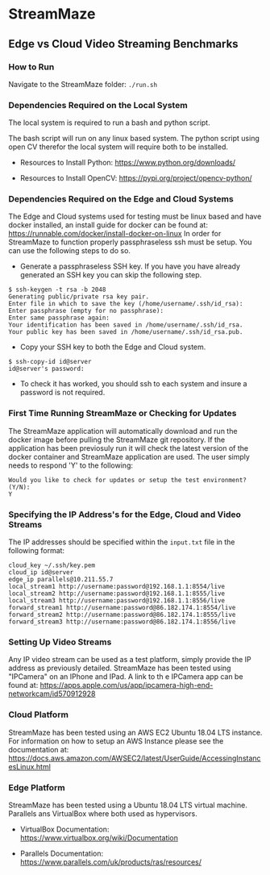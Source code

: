 # StreamMaze
## Edge vs Cloud Video Streaming Benchmarks

### How to Run
Navigate to the StreamMaze folder:
```./run.sh```

### Dependencies Required on the Local System
The local system is required to run a bash and python script. 

The bash script will run on any linux based system. The python script using open CV therefor the local system will require both to be installed.

* Resources to Install Python:
https://www.python.org/downloads/

* Resources to Install OpenCV: 
https://pypi.org/project/opencv-python/

### Dependencies Required on the Edge and Cloud Systems
The Edge and Cloud systems used for testing must be linux based and have docker installed, an install guide for docker can be found at:
https://runnable.com/docker/install-docker-on-linux
In order for StreamMaze to function properly passphraseless ssh must be setup. You can use the following steps to do so.
* Generate a passphraseless SSH key. If you have you have already generated an SSH key you can skip the following step. 
```
$ ssh-keygen -t rsa -b 2048
Generating public/private rsa key pair.
Enter file in which to save the key (/home/username/.ssh/id_rsa): 
Enter passphrase (empty for no passphrase): 
Enter same passphrase again: 
Your identification has been saved in /home/username/.ssh/id_rsa.
Your public key has been saved in /home/username/.ssh/id_rsa.pub.
```
* Copy your SSH key to both the Edge and Cloud system.
```
$ ssh-copy-id id@server
id@server's password: 
```
* To check it has worked, you should ssh to each system and insure a password is not required.

### First Time Running StreamMaze or Checking for Updates
The StreamMaze application will automatically download and run the docker image before pulling the StreamMaze git repository. If the application has been previosuly run it will check the latest version of the docker container and StreamMaze application are used. The user simply needs to respond 'Y' to the following:
```
Would you like to check for updates or setup the test environment? (Y/N):
Y 
```
### Specifying the IP Address's for the Edge, Cloud and Video Streams
The IP addresses should be specified within the ```input.txt``` file in the following format:
```
cloud_key ~/.ssh/key.pem
cloud_ip id@server
edge_ip parallels@10.211.55.7
local_stream1 http://username:password@192.168.1.1:8554/live
local_stream2 http://username:password@192.168.1.1:8555/live
local_stream3 http://username:password@192.168.1.1:8556/live
forward_stream1 http://username:password@86.182.174.1:8554/live
forward_stream2 http://username:password@86.182.174.1:8555/live
forward_stream3 http://username:password@86.182.174.1:8556/live
```

### Setting Up Video Streams
Any IP video stream can be used as a test platform, simply provide the IP address as previously detailed. StreamMaze has been tested using "IPCamera" on an IPhone and IPad. A link to th e IPCamera app can be found at:
https://apps.apple.com/us/app/ipcamera-high-end-networkcam/id570912928


### Cloud Platform
StreamMaze has been tested using an AWS EC2 Ubuntu 18.04 LTS instance. For information on how to setup an AWS Instance please see the documentation at:
https://docs.aws.amazon.com/AWSEC2/latest/UserGuide/AccessingInstancesLinux.html


### Edge Platform
StreamMaze has been tested using a Ubuntu 18.04 LTS virtual machine. Parallels ans VirtualBox where both used as hypervisors. 
* VirtualBox Documentation:
https://www.virtualbox.org/wiki/Documentation

* Parallels Documentation:
https://www.parallels.com/uk/products/ras/resources/

